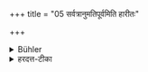 +++
title = "05 सर्वत्रानुमतिपूर्वमिति हारीतः"

+++

<details><summary>Bühler</summary>

5. Hārita declares, that in every case the permission (of the owner must be obtained) first.
</details>

<details><summary>हरदत्त-टीका</summary>

## सूत्रम्
सर्वत्राऽऽनुमतिपूर्वमिति हारीतः ॥ ५ ॥  
### टिप्पनी
सर्वेषु द्रव्येषु सर्वास्ववस्थासु स्वाम्यनुमतिपूर्वमेव ग्रहणमिति हारीत आचार्यों मन्यते ॥५॥
</details>
